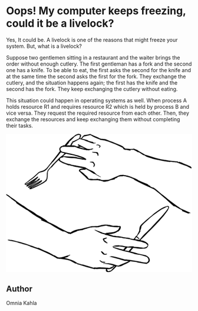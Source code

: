 <!-- BEGIN TITLE -->
# Oops! My computer keeps freezing, could it be a livelock?
<!-- END TITLE -->

<!-- BEGIN BODY -->
Yes, It could be. A livelock is one of the reasons that might freeze your system. But, what is a livelock?  

Suppose two gentlemen sitting in a restaurant and the waiter brings the order without enough cutlery. The first gentleman has a fork and the second one has a knife. To be able to eat, the first asks the second for the knife and at the same time the second asks the first for the fork. They exchange the cutlery, and the situation happens again; the first has the knife and the second has the fork. They keep exchanging the cutlery without eating. 

This situation could happen in operating systems as well. When process A holds resource R1 and requires resource R2 which is held by process B and vice versa. They request the required resource from each other. Then, they exchange the resources and keep exchanging them without completing their tasks.  
<!-- END BODY -->


![Image title](../images/image-105-livelock.svg)

## Author
<!-- BEGIN AUTHOR -->
Omnia Kahla
<!-- END AUTHOR -->
